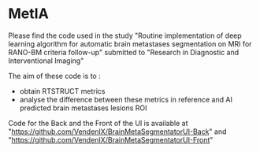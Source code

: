 # MetIA

Please find the code used in the study "Routine implementation of deep learning algorithm for automatic brain metastases segmentation on MRI for RANO-BM criteria follow-up" submitted to "Research in Diagnostic and Interventional Imaging"

The aim of these code is to :
  - obtain RTSTRUCT metrics
  - analyse the difference between these metrics in reference and AI predicted brain metastases lesions ROI

Code for the Back and the Front of the UI is available at "https://github.com/VendenIX/BrainMetaSegmentatorUI-Back" and "https://github.com/VendenIX/BrainMetaSegmentatorUI-Front"
